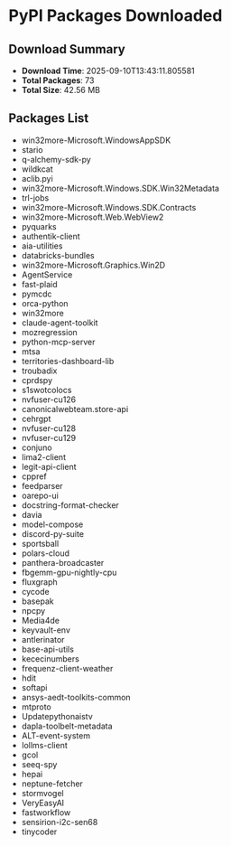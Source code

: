 # PyPI Packages Downloaded

## Download Summary
- **Download Time**: 2025-09-10T13:43:11.805581
- **Total Packages**: 73
- **Total Size**: 42.56 MB

## Packages List
- win32more-Microsoft.WindowsAppSDK
- stario
- q-alchemy-sdk-py
- wildkcat
- aclib.pyi
- win32more-Microsoft.Windows.SDK.Win32Metadata
- trl-jobs
- win32more-Microsoft.Windows.SDK.Contracts
- win32more-Microsoft.Web.WebView2
- pyquarks
- authentik-client
- aia-utilities
- databricks-bundles
- win32more-Microsoft.Graphics.Win2D
- AgentService
- fast-plaid
- pymcdc
- orca-python
- win32more
- claude-agent-toolkit
- mozregression
- python-mcp-server
- mtsa
- territories-dashboard-lib
- troubadix
- cprdspy
- s1swotcolocs
- nvfuser-cu126
- canonicalwebteam.store-api
- cehrgpt
- nvfuser-cu128
- nvfuser-cu129
- conjuno
- lima2-client
- legit-api-client
- cppref
- feedparser
- oarepo-ui
- docstring-format-checker
- davia
- model-compose
- discord-py-suite
- sportsball
- polars-cloud
- panthera-broadcaster
- fbgemm-gpu-nightly-cpu
- fluxgraph
- cycode
- basepak
- npcpy
- Media4de
- keyvault-env
- antlerinator
- base-api-utils
- kececinumbers
- frequenz-client-weather
- hdit
- softapi
- ansys-aedt-toolkits-common
- mtproto
- Updatepythonaistv
- dapla-toolbelt-metadata
- ALT-event-system
- lollms-client
- gcol
- seeq-spy
- hepai
- neptune-fetcher
- stormvogel
- VeryEasyAI
- fastworkflow
- sensirion-i2c-sen68
- tinycoder
